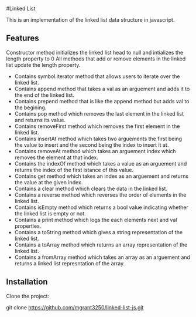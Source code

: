 #Linked List

This is an implementation of the linked list data structure in javascript.

## Features

Constructor method initializes the linked list head to null and intializes the length property to 0
All methods that add or remove elements in the linked list update the length property.

- Contains symbol.iterator method that allows users to iterate over the linked list.  
- Contains append method that takes a val as an arguement and adds it to the end of the linked list.  
- Contains prepend method that is like the append method but adds val to the begining.  
- Contains pop method which removes the last element in the linked list and returns its value.  
- Contains removeFirst method which removes the first element in the linked list.  
- Contains insertAt method which takes two arguements the first being the value to insert and the second being the index to insert it at.  
- Contains removeAt method which takes an arguement index which removes the element at that index.  
- Contains the indexOf method which takes a value as an arguement and returns the index of the first istance of this value.  
- Contains get method which takes an index as an arguement and returns the value at the given index.  
- Contains a clear method which clears the data in the linked list.  
- Contains a reverse method which reverses the order of elements in the linked list.  
- Contains isEmpty method which returns a bool value indicating whether the linked list is empty or not.  
- Contains a print method which logs the each elements next and val properties.  
- Contains a toString method which gives a string representation of the linked list.  
- Contains a toArray method which returns an array representation of the linked list.  
- Contains a fromArray method which takes an array as an arguement and returns a linked list represntation of the array.  


## Installation

Clone the project:

git clone https://github.com/mgrant3250/linked-list-js.git
